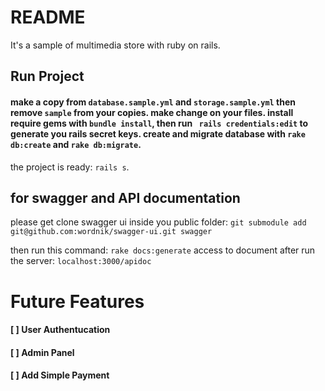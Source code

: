 # README
It's a sample of multimedia store with ruby on rails.

## Run Project
#### make a copy from `database.sample.yml` and `storage.sample.yml` then remove `sample` from your copies. make change on your files. install require gems with `bundle install`, then run ` rails credentials:edit` to generate you rails secret keys. create and migrate database with `rake db:create` and `rake db:migrate`.

the project is ready: `rails s`.

## for swagger and API documentation
please get clone swagger ui inside you public folder:
`git submodule add git@github.com:wordnik/swagger-ui.git swagger`

then run this command: `rake docs:generate`
access to document after run the server: `localhost:3000/apidoc`

# Future Features
#### [ ] **User Authentucation**
#### [ ] **Admin Panel**
#### [ ] **Add Simple Payment**
